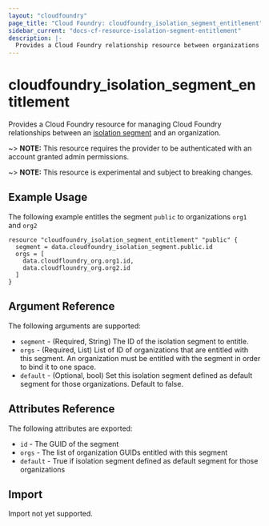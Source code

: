 ```yaml
---
layout: "cloudfoundry"
page_title: "Cloud Foundry: cloudfoundry_isolation_segment_entitlement"
sidebar_current: "docs-cf-resource-isolation-segment-entitlement"
description: |-
  Provides a Cloud Foundry relationship resource between organizations and a isolation_segment.
---
```


# cloudfoundry\_isolation\_segment\_entitlement

Provides a Cloud Foundry resource for managing Cloud Foundry relationships between an
[isolation segment](https://docs.cloudfoundry.org/adminguide/isolation-segments.html)
and an organization.

~> **NOTE:** This resource requires the provider to be authenticated with an account granted admin permissions.

~> **NOTE:** This resource is experimental and subject to breaking changes.

## Example Usage

The following example entitles the segment `public` to organizations `org1` and `org2`

```hcl
resource "cloudfoundry_isolation_segment_entitlement" "public" {
  segment = data.cloudfoundry_isolation_segment.public.id
  orgs = [
    data.cloudfloundry_org.org1.id,
    data.cloudfloundry_org.org2.id
  ]
}
```

## Argument Reference

The following arguments are supported:

* `segment` - (Required, String) The ID of the isolation segment to entitle.
* `orgs` - (Required, List)   List of ID of organizations that are entitled with this segment. An
 organization must be entitled with the segment in order to bind it to one space.
* `default` - (Optional, bool) Set this isolation segment defined as default segment for those organizations. Default to false.

## Attributes Reference

The following attributes are exported:

* `id`   - The GUID of the segment
* `orgs` - The list of organization GUIDs entitled with this segment
* `default` - True if isolation segment defined as default segment for those organizations

## Import

Import not yet supported.
